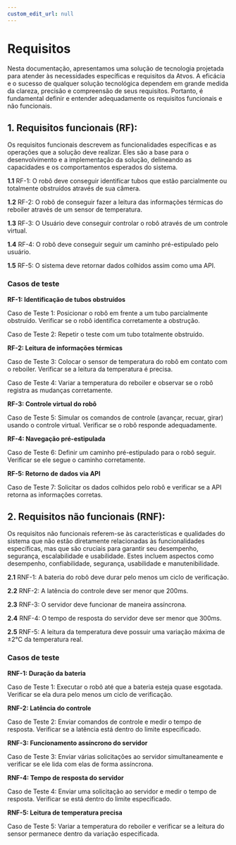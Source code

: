 ```yaml
---
custom_edit_url: null
---
```


# Requisitos

Nesta documentação, apresentamos uma solução de tecnologia projetada para atender às necessidades específicas e requisitos da Atvos. A eficácia e o sucesso de qualquer solução tecnológica dependem em grande medida da clareza, precisão e compreensão de seus requisitos. Portanto, é fundamental definir e entender adequadamente os requisitos funcionais e não funcionais.

## 1. Requisitos funcionais (RF):

Os requisitos funcionais descrevem as funcionalidades específicas e as operações que a solução deve realizar. Eles são a base para o desenvolvimento e a implementação da solução, delineando as capacidades e os comportamentos esperados do sistema. 

**1.1** RF-1: O robô deve conseguir identificar tubos que estão parcialmente ou totalmente obstruídos através de sua câmera.

**1.2** RF-2: O robô de conseguir fazer a leitura das informações térmicas do reboiler através de um sensor de temperatura.

**1.3** RF-3: O Usuário deve conseguir controlar o robô através de um controle virtual.

**1.4** RF-4: O robô deve conseguir seguir um caminho pré-estipulado pelo usuário.

**1.5** RF-5: O sistema deve retornar dados colhidos assim como uma API.

### Casos de teste 

**RF-1: Identificação de tubos obstruídos**
        
Caso de Teste 1: Posicionar o robô em frente a um tubo parcialmente obstruído. Verificar se o robô identifica corretamente a obstrução.

Caso de Teste 2: Repetir o teste com um tubo totalmente obstruído.

**RF-2: Leitura de informações térmicas**

Caso de Teste 3: Colocar o sensor de temperatura do robô em contato com o reboiler. Verificar se a leitura da temperatura é precisa.

Caso de Teste 4: Variar a temperatura do reboiler e observar se o robô registra as mudanças corretamente.

**RF-3: Controle virtual do robô**

Caso de Teste 5: Simular os comandos de controle (avançar, recuar, girar) usando o controle virtual. Verificar se o robô responde adequadamente.

**RF-4: Navegação pré-estipulada**

Caso de Teste 6: Definir um caminho pré-estipulado para o robô seguir. Verificar se ele segue o caminho corretamente.

**RF-5: Retorno de dados via API**

Caso de Teste 7: Solicitar os dados colhidos pelo robô e verificar se a API retorna as informações corretas.

## 2. Requisitos não funcionais (RNF):

Os requisitos não funcionais referem-se às características e qualidades do sistema que não estão diretamente relacionadas às funcionalidades específicas, mas que são cruciais para garantir seu desempenho, segurança, escalabilidade e usabilidade. Estes incluem aspectos como desempenho, confiabilidade, segurança, usabilidade e manutenibilidade. 

**2.1** RNF-1: A bateria do robô deve durar pelo menos um ciclo de verificação.

**2.2** RNF-2: A latência do controle deve ser menor que 200ms.

**2.3** RNF-3: O servidor deve funcionar de maneira assíncrona.

**2.4** RNF-4: O tempo de resposta do servidor deve ser menor que 300ms.

**2.5** RNF-5: A leitura da temperatura deve possuir uma variação máxima de ±2°C da temperatura real.

### Casos de teste 

**RNF-1: Duração da bateria**

Caso de Teste 1: Executar o robô até que a bateria esteja quase esgotada. Verificar se ela dura pelo menos um ciclo de verificação.

**RNF-2: Latência do controle**

Caso de Teste 2: Enviar comandos de controle e medir o tempo de resposta. Verificar se a latência está dentro do limite especificado.

**RNF-3: Funcionamento assíncrono do servidor**

Caso de Teste 3: Enviar várias solicitações ao servidor simultaneamente e verificar se ele lida com elas de forma assíncrona.

**RNF-4: Tempo de resposta do servidor**

Caso de Teste 4: Enviar uma solicitação ao servidor e medir o tempo de resposta. Verificar se está dentro do limite especificado.

**RNF-5: Leitura de temperatura precisa**

Caso de Teste 5: Variar a temperatura do reboiler e verificar se a leitura do sensor permanece dentro da variação especificada.
